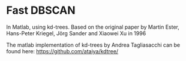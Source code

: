 # Fast DBSCAN
In Matlab, using kd-trees.
Based on the original paper by Martin Ester, Hans-Peter Kriegel, Jörg Sander and Xiaowei Xu in 1996

The matlab implementation of kd-trees by Andrea Tagliasacchi can be found here: https://github.com/ataiya/kdtree/
